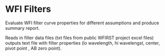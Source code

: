 # WFI Filters
Evaluate WFI filter curve properties for different assumptions
and produce summary report.

Reads in filter data files (txt files from public WFIRST project excel files)
outputs text file with filter properties (lo wavelength, hi wavelengst, center, 
pivot point , AB zero point).
